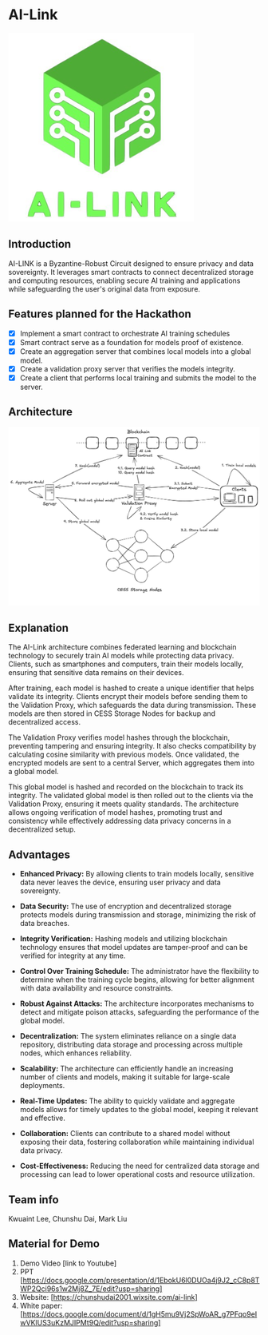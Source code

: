# AI-Link

![logo](doc/logo.png)

## Introduction
AI-LINK is a Byzantine-Robust Circuit designed to ensure privacy and data sovereignty. It leverages smart contracts to connect decentralized storage and computing resources, enabling secure AI training and applications while safeguarding the user's original data from exposure.

## Features planned for the Hackathon

- [x] Implement a smart contract to orchestrate AI training schedules 
- [X] Smart contract serve as a foundation for models proof of existence.
- [x] Create an aggregation server that combines local models into a global model.
- [x] Create a validation proxy server that verifies the models integrity.
- [x] Create a client that performs local training and submits the model to the server.

## Architecture
![Architecture](doc/AI-Link_Hackathon.png)

## Explanation
The AI-Link architecture combines federated learning and blockchain technology to securely train AI models while protecting data privacy. Clients, such as smartphones and computers, train their models locally, ensuring that sensitive data remains on their devices.

After training, each model is hashed to create a unique identifier that helps validate its integrity. Clients encrypt their models before sending them to the Validation Proxy, which safeguards the data during transmission. These models are then stored in CESS Storage Nodes for backup and decentralized access.

The Validation Proxy verifies model hashes through the blockchain, preventing tampering and ensuring integrity. It also checks compatibility by calculating cosine similarity with previous models. Once validated, the encrypted models are sent to a central Server, which aggregates them into a global model.

This global model is hashed and recorded on the blockchain to track its integrity. The validated global model is then rolled out to the clients via the Validation Proxy, ensuring it meets quality standards. The architecture allows ongoing verification of model hashes, promoting trust and consistency while effectively addressing data privacy concerns in a decentralized setup.

## Advantages
- **Enhanced Privacy:** By allowing clients to train models locally, sensitive data never leaves the device, ensuring user privacy and data sovereignty.

- **Data Security:** The use of encryption and decentralized storage protects models during transmission and storage, minimizing the risk of data breaches.

- **Integrity Verification:** Hashing models and utilizing blockchain technology ensures that model updates are tamper-proof and can be verified for integrity at any time.
  
- **Control Over Training Schedule:** The administrator have the flexibility to determine when the training cycle begins, allowing for better alignment with data availability and resource constraints.

- **Robust Against Attacks:** The architecture incorporates mechanisms to detect and mitigate poison attacks, safeguarding the performance of the global model.

- **Decentralization:** The system eliminates reliance on a single data repository, distributing data storage and processing across multiple nodes, which enhances reliability.

- **Scalability:** The architecture can efficiently handle an increasing number of clients and models, making it suitable for large-scale deployments.

- **Real-Time Updates:** The ability to quickly validate and aggregate models allows for timely updates to the global model, keeping it relevant and effective.

- **Collaboration:** Clients can contribute to a shared model without exposing their data, fostering collaboration while maintaining individual data privacy.

- **Cost-Effectiveness:** Reducing the need for centralized data storage and processing can lead to lower operational costs and resource utilization.

## Team info
Kwuaint Lee, Chunshu Dai, Mark Liu

## Material for Demo
1. Demo Video [link to Youtube]
2. PPT [https://docs.google.com/presentation/d/1EbokU6l0DUOa4j9J2_cC8p8TWP2Qci96s1w2Mj8Z_7E/edit?usp=sharing]
3. Website: [https://chunshudai2001.wixsite.com/ai-link]
4. White paper: [https://docs.google.com/document/d/1gH5mu9Vj2SpWoAR_g7PFqo9eIwVKlUS3uKzMJIPMt9Q/edit?usp=sharing]
